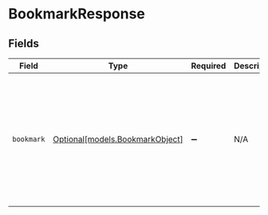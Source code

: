 # BookmarkResponse


## Fields

| Field                                                                                                                                                                                                                                                                                | Type                                                                                                                                                                                                                                                                                 | Required                                                                                                                                                                                                                                                                             | Description                                                                                                                                                                                                                                                                          | Example                                                                                                                                                                                                                                                                              |
| ------------------------------------------------------------------------------------------------------------------------------------------------------------------------------------------------------------------------------------------------------------------------------------ | ------------------------------------------------------------------------------------------------------------------------------------------------------------------------------------------------------------------------------------------------------------------------------------ | ------------------------------------------------------------------------------------------------------------------------------------------------------------------------------------------------------------------------------------------------------------------------------------ | ------------------------------------------------------------------------------------------------------------------------------------------------------------------------------------------------------------------------------------------------------------------------------------ | ------------------------------------------------------------------------------------------------------------------------------------------------------------------------------------------------------------------------------------------------------------------------------------ |
| `bookmark`                                                                                                                                                                                                                                                                           | [Optional[models.BookmarkObject]](../models/bookmarkobject.md)                                                                                                                                                                                                                       | :heavy_minus_sign:                                                                                                                                                                                                                                                                   | N/A                                                                                                                                                                                                                                                                                  | {<br/>"created_at": "2014-11-20T22:55:29Z",<br/>"id": 35436,<br/>"ticket": {<br/>"description": "The fire is very colorful.",<br/>"id": 60,<br/>"priority": "high",<br/>"requester_id": 156,<br/>"subject": "Help, my printer is on fire!"<br/>},<br/>"url": "https://{subdomain}.zendesk.com/api/v2/bookmarks/35436.json"<br/>} |